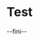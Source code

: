 # Test

<!--START_SECTION:jsdoc-->
<!--END_SECTION:jsdoc-->

<!--START_SECTION:file:INSTALL.md-->
<!--END_SECTION:file:INSTALL.md-->

--fini--
